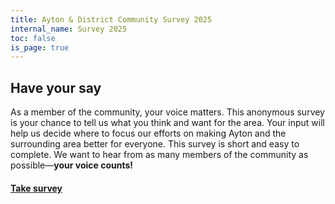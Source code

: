 ```yaml
---
title: Ayton & District Community Survey 2025
internal_name: Survey 2025
toc: false
is_page: true
---
```


## Have your say

As a member of the community, your voice matters. This anonymous survey is your chance to tell us what you think and want for the area. Your input will help us decide where to focus our efforts on making Ayton and the surrounding area better for everyone.
This survey is short and easy to complete. We want to hear from as many members of the community as possible—**your voice counts!**

#### [Take survey](https://council.ayton-village.org/survey)
